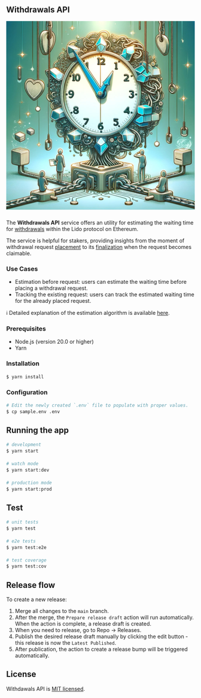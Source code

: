 ## Withdrawals API

<div style="display: flex; flex-direction: column; align-items: center; justify-content: center; padding-bottom: 12px;">
    <img alt="Withdrawals API Logo" src="./static/img/logo.jpg" />
</div>

The **Withdrawals API** service offers an utility for estimating the waiting time for [withdrawals](https://docs.lido.fi/guides/lido-tokens-integration-guide#withdrawals-unsteth) within the Lido protocol on Ethereum.

The service is helpful for stakers, providing insights from the moment of withdrawal request [placement](https://docs.lido.fi/contracts/withdrawal-queue-erc721#request) to its [finalization](https://docs.lido.fi/contracts/withdrawal-queue-erc721#finalization) when the request becomes claimable.

### Use Cases

- Estimation before request: users can estimate the waiting time before placing a withdrawal request.
- Tracking the existing request: users can track the estimated waiting time for the already placed request.

ℹ️ Detailed explanation of the estimation algorithm is available [here](how-estimation-works.md).

### Prerequisites

- Node.js (version 20.0 or higher)
- Yarn

### Installation

```bash
$ yarn install
```

### Configuration

```bash
# Edit the newly created `.env` file to populate with proper values.
$ cp sample.env .env
```



## Running the app


```bash
# development
$ yarn start

# watch mode
$ yarn start:dev

# production mode
$ yarn start:prod
```

## Test

```bash
# unit tests
$ yarn test

# e2e tests
$ yarn test:e2e

# test coverage
$ yarn test:cov
```

## Release flow

To create a new release:

1. Merge all changes to the `main` branch.
1. After the merge, the `Prepare release draft` action will run automatically. When the action is complete, a release draft is created.
1. When you need to release, go to Repo → Releases.
1. Publish the desired release draft manually by clicking the edit button - this release is now the `Latest Published`.
1. After publication, the action to create a release bump will be triggered automatically.

## License

Withdawals API is [MIT licensed](LICENSE).
